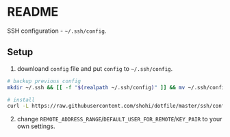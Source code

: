 # README
SSH configuration - `~/.ssh/config`.

## Setup

1. downloand `config` file and put `config` to `~/.ssh/config`.

```bash
# backup previous config
mkdir ~/.ssh && [[ -f "$(realpath ~/.ssh/config)" ]] && mv ~/.ssh/config ~/.ssh/config.bak

# install
curl -L https://raw.githubusercontent.com/shohi/dotfile/master/ssh/config -o ~/.ssh/config
```

2. change `REMOTE_ADDRESS_RANGE`/`DEFAULT_USER_FOR_REMOTE`/`KEY_PAIR` to your own settings.

